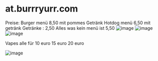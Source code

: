# at.burrryurr.com
Preise: Burger menü 8,50 mit pommes Getränk
Hotdog menü 6,50 mit getränk
Getränke : 2,50
Alles was kein menü ist 5,50
![image](https://github.com/user-attachments/assets/accbb4d7-f50a-461a-9326-1ed572ebc5cc)
![image](https://github.com/user-attachments/assets/4dce9370-b08c-4ebf-8709-ea8ae2d8c41e)
![image](https://github.com/user-attachments/assets/41d1a1c8-af32-47c4-ae16-01745d4538a0)





Vapes alle für 10 euro 15 euro 20 euro 

![image](https://github.com/user-attachments/assets/4dffca34-b91f-4b1c-8c89-619f9e7110f9)
